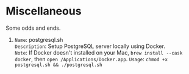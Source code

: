 # Miscellaneous
Some odds and ends.  

1. `Name`: postgresql.sh  
`Description`: Setup PostgreSQL server locally using Docker.   
`Note`: If Docker doesn't installed on your Mac, `brew install --cask docker`, then `open /Applications/Docker.app`. 
`Usage`: `chmod +x postgresql.sh && ./postgresql.sh`
